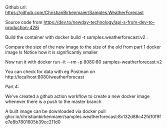 Github url: https://github.com/ChristianBirkenmaier/Samples.WeatherForecast

Source code from https://dev.to/newday-technology/api-s-from-dev-to-production-428i

Build the container with
docker build -t samples.weatherforecast:v2 .

Compare the size of the new image to the size of the old from part 1
docker image ls
Notice how it is significantly smaller

Now run it with
docker run -it --rm -p 8080:80 samples-weatherforecast:v2

You can check for data with eg Postman on http://localhost:8080/weatherforecast

Part 4:

We've created a github action workflow to create a new docker image whenever there is a push to the master branch

A built image can be downloaded via
docker pull ghcr.io/christianbirkenmaier/samples.weatherforecast:8c132d88c42fd10f9fe7e8b7801605b39cc211d0

